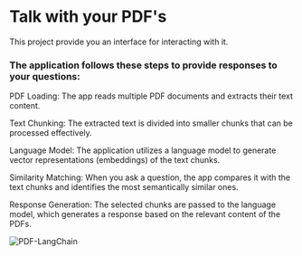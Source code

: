 # Talk with your PDF's 
This project provide you an interface for interacting with it.

### The application follows these steps to provide responses to your questions:

PDF Loading: The app reads multiple PDF documents and extracts their text content.

Text Chunking: The extracted text is divided into smaller chunks that can be processed effectively.

Language Model: The application utilizes a language model to generate vector representations (embeddings) of the text chunks.

Similarity Matching: When you ask a question, the app compares it with the text chunks and identifies the most semantically similar ones.

Response Generation: The selected chunks are passed to the language model, which generates a response based on the relevant content of the PDFs.

![PDF-LangChain](https://github.com/Hmzkhnswt/multiple-PDFs-chatbot-using-langchain/assets/95092387/da2348a4-bd64-4884-b958-c8ee897a27f4)
